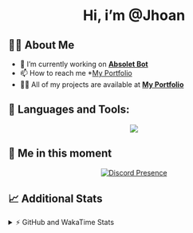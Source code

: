 <h1 align="center">Hi, i’m @Jhoan</h1>

## 🙋‍♂️ About Me

- 🔭 I’m currently working on **[Absolet Bot](https://strider.cloud)**
- 📫 How to reach me *[My Portfolio](https://jhoan.me/contact)
- 👨‍💻 All of my projects are available at **[My Portfolio](https://jhoan.me)**

## 🚀 Languages and Tools:
<p align="center">
  <a href="https://skillicons.dev">
    <img src="https://skillicons.dev/icons?i=js,ts,html,css,bootstrap,nodejs,express,vscode,neovim,vim,atom,cloudflare,git,github,discord,bots,linux,mongodb,nginx,redis,wordpress,heroku&perline=11" />
  </a>
</p>
  
## 👤 Me in this moment
<p align="center">
    <a href="https://discord.com/users/612460795124776960" target="_blank" rel="nofollow">
        <img src="https://lanyard-profile-readme.vercel.app/api/612460795124776960?idleMessage=Probably%20coding%20Absolet..." alt="Discord Presence" align="center">
    </a>
</p>

## 📈 Additional Stats
<details>
    <summary>⚡ GitHub and WakaTime Stats</summary>
    <br/>

<!--START_SECTION:waka-->
![Code Time](http://img.shields.io/badge/Code%20Time-478%20hrs%2024%20mins-blue)

**🐱 My GitHub Data** 

> 🏆 1,023 Contributions in the Year 2022
 > 
> 📦 168.8 kB Used in GitHub's Storage 
 > 
> 💼 Opted to Hire
 > 
> 📜 4 Public Repositories 
 > 
> 🔑 36 Private Repositories  
 > 
**I'm an Early 🐤** 

```text
🌞 Morning    84 commits     ██░░░░░░░░░░░░░░░░░░░░░░░   10.73% 
🌆 Daytime    347 commits    ███████████░░░░░░░░░░░░░░   44.32% 
🌃 Evening    316 commits    ██████████░░░░░░░░░░░░░░░   40.36% 
🌙 Night      36 commits     █░░░░░░░░░░░░░░░░░░░░░░░░   4.6%

```
📅 **I'm Most Productive on Saturday** 

```text
Monday       114 commits    ███░░░░░░░░░░░░░░░░░░░░░░   14.56% 
Tuesday      129 commits    ████░░░░░░░░░░░░░░░░░░░░░   16.48% 
Wednesday    135 commits    ████░░░░░░░░░░░░░░░░░░░░░   17.24% 
Thursday     76 commits     ██░░░░░░░░░░░░░░░░░░░░░░░   9.71% 
Friday       109 commits    ███░░░░░░░░░░░░░░░░░░░░░░   13.92% 
Saturday     152 commits    ████░░░░░░░░░░░░░░░░░░░░░   19.41% 
Sunday       68 commits     ██░░░░░░░░░░░░░░░░░░░░░░░   8.68%

```


📊 **This Week I Spent My Time On** 

```text
⌚︎ Time Zone: America/Bogota

💬 Programming Languages: 
JavaScript               6 hrs 44 mins       █████████████████████░░░░   86.23% 
TypeScript               27 mins             █░░░░░░░░░░░░░░░░░░░░░░░░   5.84% 
YAML                     18 mins             █░░░░░░░░░░░░░░░░░░░░░░░░   4.01% 
JSON                     11 mins             ░░░░░░░░░░░░░░░░░░░░░░░░░   2.47% 
HTML                     5 mins              ░░░░░░░░░░░░░░░░░░░░░░░░░   1.24%

🔥 Editors: 
VS Code                  7 hrs 49 mins       █████████████████████████   100.0%

🐱‍💻 Projects: 
Absolet-Bot              6 hrs 54 mins       ██████████████████████░░░   88.2% 
aoc-native               24 mins             █░░░░░░░░░░░░░░░░░░░░░░░░   5.23% 
strider-builder          21 mins             █░░░░░░░░░░░░░░░░░░░░░░░░   4.57% 
Absolet-Bot-2.9          5 mins              ░░░░░░░░░░░░░░░░░░░░░░░░░   1.08% 
Strider-System-bot-2.0   4 mins              ░░░░░░░░░░░░░░░░░░░░░░░░░   0.93%

💻 Operating System: 
Linux                    7 hrs 49 mins       █████████████████████████   100.0%

```

**I Mostly Code in JavaScript** 

```text
JavaScript               16 repos            ████████████████░░░░░░░░░   64.0% 
Java                     3 repos             ███░░░░░░░░░░░░░░░░░░░░░░   12.0% 
TypeScript               3 repos             ███░░░░░░░░░░░░░░░░░░░░░░   12.0% 
Shell                    1 repo              █░░░░░░░░░░░░░░░░░░░░░░░░   4.0% 
CSS                      1 repo              █░░░░░░░░░░░░░░░░░░░░░░░░   4.0%

```



 Last Updated on 10/11/2022 16:18:51 UTC
<!--END_SECTION:waka-->
</details>

